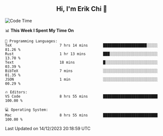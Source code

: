 <h2 align="center"> Hi, I'm Erik Chi 👋 </h2>

<table>
    
<!--START_SECTION:waka-->
![Code Time](http://img.shields.io/badge/Code%20Time-2%2C619%20hrs%2044%20mins-blue)

📊 **This Week I Spent My Time On** 

```text
💬 Programming Languages: 
TeX                      7 hrs 14 mins       ████████████████████░░░░░   81.26 % 
Rust                     1 hr 13 mins        ███░░░░░░░░░░░░░░░░░░░░░░   13.70 % 
Text                     18 mins             █░░░░░░░░░░░░░░░░░░░░░░░░   03.39 % 
BibTeX                   7 mins              ░░░░░░░░░░░░░░░░░░░░░░░░░   01.35 % 
JSON                     1 min               ░░░░░░░░░░░░░░░░░░░░░░░░░   00.29 % 

🔥 Editors: 
VS Code                  8 hrs 55 mins       █████████████████████████   100.00 % 

💻 Operating System: 
Mac                      8 hrs 55 mins       █████████████████████████   100.00 % 
```


 Last Updated on 14/12/2023 20:18:59 UTC
<!--END_SECTION:waka-->
</td></tr>
</table>